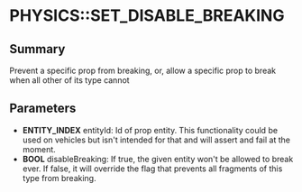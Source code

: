 # PHYSICS::SET_DISABLE_BREAKING

## Summary
Prevent a specific prop from breaking, or, allow a specific prop to break when all other of its type cannot

## Parameters
* **ENTITY_INDEX** entityId:
Id of prop entity.
This functionality could be used on vehicles but isn't intended for that and will assert and fail at the moment.
* **BOOL** disableBreaking:
If true, the given entity won't be allowed to break ever.
If false, it will override the flag that prevents all fragments of this type from breaking.